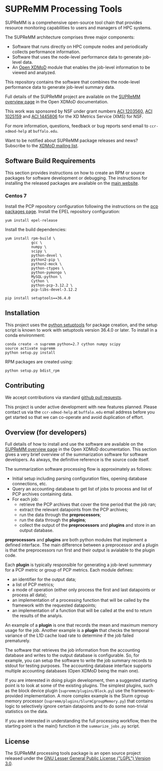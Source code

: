 SUPReMM Processing Tools
========================

SUPReMM is a comprehensive open-source tool chain that provides resource
monitoring capabilities to users and managers of HPC systems.

The SUPReMM architecture comprises three major components:

* Software that runs directly on HPC compute nodes and periodically collects performance information.
* Software that uses the node-level performance data to generate job-level data.
* An [Open XDMoD][xdmod] module that enables the job-level information to be viewed and analyzed.

This repository contains the software that combines the node-level performance
data to generate job-level summary data.

Full details of the SUPReMM project are available on the [SUPReMM overview page][supremm]
in the Open XDMoD documentation.

This work was sponsored by NSF under grant numbers
[ACI 1203560][nsf-1203560], [ACI 1025159][nsf-1025159] and [ACI 1445806][nsf-1445806] for the XD Metrics Service (XMS) for NSF.

For more information, questions, feedback or bug reports send email to
`ccr-xdmod-help` at `buffalo.edu`.

Want to be notified about SUPReMM package releases and news? Subscribe to the
[XDMoD mailing list][listserv].

Software Build Requirements
---------------------------

This section provides instructions on how to create an RPM or source packages for
software development or debugging. The instructions for installing the released
packages are available on the [main website](https://supremm.xdmod.org/supremm-processing-install.html).

### Centos 7

Install the PCP repository configuration following the instructions on the [pcp packages
page][pcpbintray]. Install the EPEL repository configuration:

    yum install epel-release

Install the build dependencies:

    yum install rpm-build \
                gcc \
                numpy \
                scipy \
                python-devel \
                python2-pip \
                python2-mock \
                python-ctypes \
                python-pymongo \
                MySQL-python \
                Cython \
                python-pcp-3.12.2 \
                pcp-libs-devel-3.12.2

    pip install setuptools==36.4.0

Installation
------------

This project uses the [python setuptools][pydist] for package creation, and
the setup script is known to work with setuptools version 36.4.0 or later.
To install in a conda environment:

    conda create -n supremm python=2.7 cython numpy scipy
    source activate supremm
    python setup.py install 

RPM packages are created using:

    python setup.py bdist_rpm


Contributing
------------

We accept contributions via standard [github pull requests][ghpr].

This project is under active development with new features planned.
Please contact us via the `ccr-xdmod-help` at `buffalo.edu` email address
before you get started so that we can co-operate and avoid duplication of effort.

Overview (for developers)
-------------------------

Full details of how to install and use the software are available on the
[SUPReMM overview page][supremm] in the Open XDMoD documentation. This section
gives a very brief overview of the summarization software for software
developers. As always, the definitive reference is the source code itself.

The summarization software processing flow is approximately as follows:

- Initial setup including parsing configuration files, opening database connections, etc.
- Query an accounting database to get list of jobs to process and list of PCP archives containing data.
- For each job:
    - retrieve the PCP archives that cover the time period that the job ran;
    - extract the relevant datapoints from the PCP archives;
    - run the data through the **preprocessors**;
    - run the data through the **plugins**;
    - collect the output of the **preprocessors** and **plugins** and store in an output database.

**preprocessors** and **plugins** are both python modules that implement a
defined interface. The main difference between a preprocessor and a plugin is
that the preprocessors run first and their output is avialable to the plugin
code.

Each **plugin** is typically responsible for generating a job-level summmary for a PCP metric or group of PCP metrics. Each module
defines:
- an identifier for the output data;
- a list of PCP metrics;
- a mode of operation (either only process the first and last datapoints or process all data);
- an implementation of a processing function that will be called by the framework with the requested datapoints;
- an implementation of a function that will be called at the end to return the results of the analyis.

An example of a **plugin** is one that records the mean and maximum memory
usage for the job. Another example is a **plugin** that checks the temporal
variance of the L1D cache load rate to determine if the job failed prematurely.

The software that retrieves the job information from the accounting database
and writes to the output database is configurable. So, for example, you can
setup the software to write the job summary records to stdout for testing
purposes. The accounting database interface supports multiple accounting
databases (Open XDMoD being the main one).

If you are interested in doing plugin development, then a suggested starting
point is to look at some of the existing plugins. The simplest plugins, such as
the block device plugin (`supremm/plugins/Block.py`) use the framework-provided
implementation. A more complex example is the Slurm cgroup memory processor
(`supremm/plugins/SlurmCgroupMemory.py`) that contains logic to selectively
ignore certain datapoints and to do some non-trivial statistics on the data. 

If you are interested in understanding the full processing workflow, then the
starting point is the main() function in the `summarize_jobs.py` script.

License
-------

The SUPReMM processing tools package is an open source project released under
the [GNU Lesser General Public License ("LGPL") Version 3.0][lgpl3].

[lgpl3]:      http://www.gnu.org/licenses/lgpl-3.0.txt
[xdmod]:      http://xdmod.sourceforge.net/
[supremm]:    http://xdmod.sourceforge.net/supremm-overview.html
[nsf-1203560]:http://www.nsf.gov/awardsearch/showAward?AWD_ID=1203560
[nsf-1025159]:http://www.nsf.gov/awardsearch/showAward?AWD_ID=1025159
[nsf-1445806]:http://www.nsf.gov/awardsearch/showAward?AWD_ID=1445806
[listserv]:   http://listserv.buffalo.edu/cgi-bin/wa?SUBED1=ccr-xdmod-list&A=1
[ghpr]:       https://help.github.com/articles/using-pull-requests/
[pydist]:     https://setuptools.readthedocs.io/en/latest/
[pcpbintray]: https://bintray.com/pcp/
